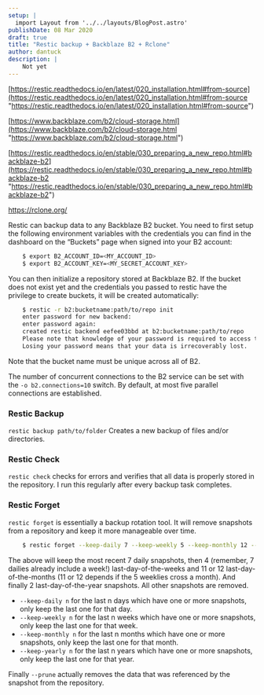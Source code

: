 ```yaml
---
setup: |
  import Layout from '../../layouts/BlogPost.astro'
publishDate: 08 Mar 2020
draft: true
title: "Restic backup + Backblaze B2 + Rclone"
author: dantuck
description: |
    Not yet
---
```


<!-- ## Restic backup + Backblaze B2 +  -->

[https://restic.readthedocs.io/en/latest/020_installation.html#from-source](https://restic.readthedocs.io/en/latest/020_installation.html#from-source "https://restic.readthedocs.io/en/latest/020_installation.html#from-source")

[https://www.backblaze.com/b2/cloud-storage.html](https://www.backblaze.com/b2/cloud-storage.html "https://www.backblaze.com/b2/cloud-storage.html")

[https://restic.readthedocs.io/en/stable/030_preparing_a_new_repo.html#backblaze-b2](https://restic.readthedocs.io/en/stable/030_preparing_a_new_repo.html#backblaze-b2 "https://restic.readthedocs.io/en/stable/030_preparing_a_new_repo.html#backblaze-b2")

https://rclone.org/

Restic can backup data to any Backblaze B2 bucket. You need to first setup the following environment variables with the credentials you can find in the dashboard on the “Buckets” page when signed into your B2 account:
```bash
    $ export B2_ACCOUNT_ID=<MY_ACCOUNT_ID>
    $ export B2_ACCOUNT_KEY=<MY_SECRET_ACCOUNT_KEY>
```
<!-- Note

In case you want to use Backblaze Application Keys  replace <MY_ACCOUNT_ID> and <MY_SECRET_ACCOUNT_KEY> with  <applicationKeyId> and <applicationKey> respectively. -->

You can then initialize a repository stored at Backblaze B2. If the bucket does not exist yet and the credentials you passed to restic have the privilege to create buckets, it will be created automatically:
```bash
    $ restic -r b2:bucketname:path/to/repo init
    enter password for new backend:
    enter password again:
    created restic backend eefee03bbd at b2:bucketname:path/to/repo
    Please note that knowledge of your password is required to access the repository.
    Losing your password means that your data is irrecoverably lost.
```
Note that the bucket name must be unique across all of B2.

The number of concurrent connections to the B2 service can be set with the `-o b2.connections=10` switch. By default, at most five parallel connections are established.

### Restic Backup

`restic backup path/to/folder` Creates a new backup of files and/or directories. 

### Restic Check

`restic check` checks for errors and verifies that all data is properly stored in the repository. I run this regularly after every backup task completes.

### Restic Forget

`restic forget` is essentially a backup rotation tool. It will remove snapshots from a repository and keep it more manageable over time.
```bash
    $ restic forget --keep-daily 7 --keep-weekly 5 --keep-monthly 12 --keep-yearly 2 --prune
```
The above will keep the most recent 7 daily snapshots, then 4 (remember, 7 dailies already include a week!) last-day-of-the-weeks and 11 or 12 last-day-of-the-months (11 or 12 depends if the 5 weeklies cross a month). And finally 2 last-day-of-the-year snapshots. All other snapshots are removed.

* `--keep-daily n` for the last n days which have one or more snapshots, only keep the last one for that day.
* `--keep-weekly n` for the last n weeks which have one or more snapshots, only keep the last one for that week.
* `--keep-monthly n` for the last n months which have one or more snapshots, only keep the last one for that month.
* `--keep-yearly n` for the last n years which have one or more snapshots, only keep the last one for that year.

Finally `--prune` actually removes the data that was referenced by the snapshot from the repository.